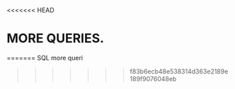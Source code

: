 <<<<<<< HEAD
# MORE QUERIES.
=======
SQL more queri
>>>>>>> f83b6ecb48e538314d363e2189e189f9076048eb
